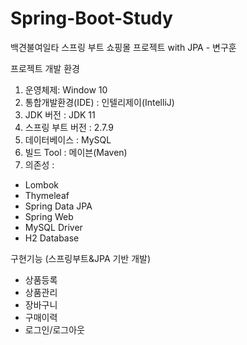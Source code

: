 # Spring-Boot-Study

백견불여일타 스프링 부트 쇼핑몰 프로젝트 with JPA - 변구훈

프로젝트 개발 환경
1. 운영체제: Window 10
2. 통합개발환경(IDE) : 인텔리제이(IntelliJ)
3. JDK 버전 : JDK 11
4. 스프링 부트 버전 : 2.7.9
5. 데이터베이스 : MySQL
6. 빌드 Tool : 메이븐(Maven)
7. 의존성 :
  - Lombok
  - Thymeleaf
  - Spring Data JPA
  - Spring Web
  - MySQL Driver
  - H2 Database

구현기능 (스프링부트&JPA 기반 개발)
 - 상품등록
 - 상품관리
 - 장바구니
 - 구매이력
 - 로그인/로그아웃

